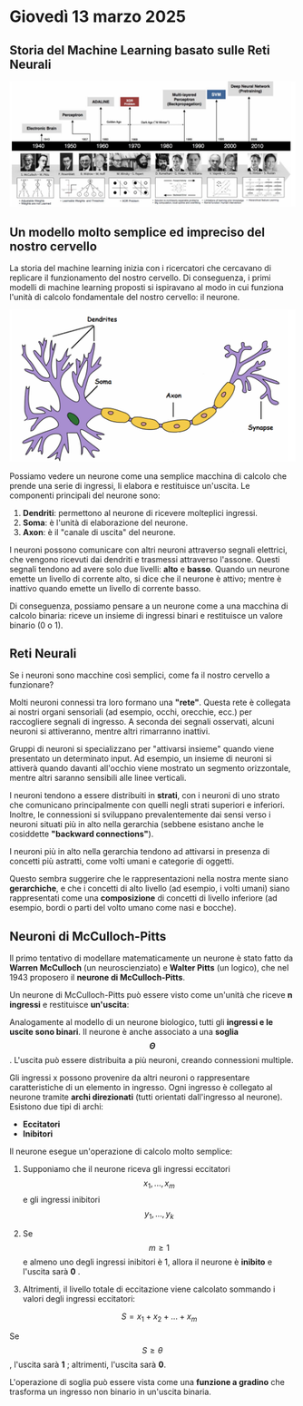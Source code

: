 # Giovedì 13 marzo 2025

## Storia del Machine Learning basato sulle Reti Neurali

![History](media/history.png)

## Un modello molto semplice ed impreciso del nostro cervello

La storia del machine learning inizia con i ricercatori che cercavano di replicare il funzionamento del nostro cervello. Di conseguenza, i primi modelli di machine learning proposti si ispiravano al modo in cui funziona l'unità di calcolo fondamentale del nostro cervello: il neurone.

![Neurone](media/neuron.png)

Possiamo vedere un neurone come una semplice macchina di calcolo che prende una serie di ingressi, li elabora e restituisce un'uscita. Le componenti principali del neurone sono:

1. **Dendriti**: permettono al neurone di ricevere molteplici ingressi.
2. **Soma**: è l'unità di elaborazione del neurone.
3. **Axon**: è il "canale di uscita" del neurone.

I neuroni possono comunicare con altri neuroni attraverso segnali elettrici, che vengono ricevuti dai dendriti e trasmessi attraverso l'assone. Questi segnali tendono ad avere solo due livelli: **alto** e **basso**. Quando un neurone emette un livello di corrente alto, si dice che il neurone è attivo; mentre è inattivo quando emette un livello di corrente basso.

Di conseguenza, possiamo pensare a un neurone come a una macchina di calcolo binaria: riceve un insieme di ingressi binari e restituisce un valore binario (0 o 1).

## Reti Neurali

Se i neuroni sono macchine così semplici, come fa il nostro cervello a funzionare?

Molti neuroni connessi tra loro formano una **"rete"**. Questa rete è collegata ai nostri organi sensoriali (ad esempio, occhi, orecchie, ecc.) per raccogliere segnali di ingresso. A seconda dei segnali osservati, alcuni neuroni si attiveranno, mentre altri rimarranno inattivi.

Gruppi di neuroni si specializzano per "attivarsi insieme" quando viene presentato un determinato input. Ad esempio, un insieme di neuroni si attiverà quando davanti all'occhio viene mostrato un segmento orizzontale, mentre altri saranno sensibili alle linee verticali.

I neuroni tendono a essere distribuiti in **strati**, con i neuroni di uno strato che comunicano principalmente con quelli negli strati superiori e inferiori. Inoltre, le connessioni si sviluppano prevalentemente dai sensi verso i neuroni situati più in alto nella gerarchia (sebbene esistano anche le cosiddette **"backward connections"**).

I neuroni più in alto nella gerarchia tendono ad attivarsi in presenza di concetti più astratti, come volti umani e categorie di oggetti.

Questo sembra suggerire che le rappresentazioni nella nostra mente siano **gerarchiche**, e che i concetti di alto livello (ad esempio, i volti umani) siano rappresentati come una **composizione** di concetti di livello inferiore (ad esempio, bordi o parti del volto umano come nasi e bocche).

## Neuroni di McCulloch-Pitts

Il primo tentativo di modellare matematicamente un neurone è stato fatto da **Warren McCulloch** (un neuroscienziato) e **Walter Pitts** (un logico), che nel 1943 proposero il **neurone di McCulloch-Pitts**.

Un neurone di McCulloch-Pitts può essere visto come un'unità che riceve **n ingressi** e restituisce **un'uscita**:

Analogamente al modello di un neurone biologico, tutti gli **ingressi e le uscite sono binari**. Il neurone è anche associato a una **soglia $$\Theta$$**. L'uscita può essere distribuita a più neuroni, creando connessioni multiple.

Gli ingressi x possono provenire da altri neuroni o rappresentare caratteristiche di un elemento in ingresso. Ogni ingresso è collegato al neurone tramite **archi direzionati** (tutti orientati dall'ingresso al neurone). Esistono due tipi di archi:

- **Eccitatori**
- **Inibitori**

Il neurone esegue un'operazione di calcolo molto semplice:

1. Supponiamo che il neurone riceva gli ingressi eccitatori $$ x_1, ..., x_m $$ e gli ingressi inibitori $$ y_1, ..., y_k $$
2. Se $$ m \geq 1 $$ e almeno uno degli ingressi inibitori è 1, allora il neurone è **inibito** e l'uscita sarà **0** .
3. Altrimenti, il livello totale di eccitazione viene calcolato sommando i valori degli ingressi eccitatori:

   $$
   S = x_1 + x_2 + \dots + x_m
   $$

Se $$ S \geq \theta $$, l'uscita sarà **1** ; altrimenti, l'uscita sarà **0**.

L'operazione di soglia può essere vista come una **funzione a gradino** che trasforma un ingresso non binario in un'uscita binaria.
